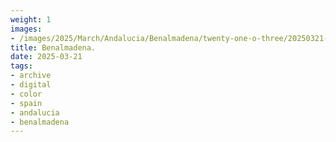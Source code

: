 ```yaml
---
weight: 1
images:
- /images/2025/March/Andalucia/Benalmadena/twenty-one-o-three/20250321-_DSC8714.jpg
title: Benalmadena.
date: 2025-03-21
tags:
- archive
- digital
- color
- spain
- andalucia
- benalmadena
---
```


